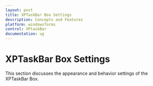 ```yaml
---
layout: post
title: XPTaskBar Box Settings 
description: Concepts and Features
platform: windowsforms
control: XPtaskBar
documentation: ug
---
```

# XPTaskBar Box Settings 

This section discusses the appearance and behavior settings of the XPTaskBar Box.